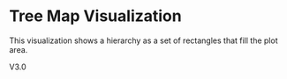 
# Tree Map Visualization

This visualization shows a hierarchy as a set of rectangles that fill the plot area.

V3.0